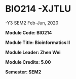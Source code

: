 BIO214 -XJTLU
========

-Y3 SEM2 Feb-Jun, 2020

**Module Code: BIO214**

**Module Title: Bioinformatics II**

**Module Leader: Zhen Wei**

**Module Credits: 5.00**

**Semester: SEM2**


